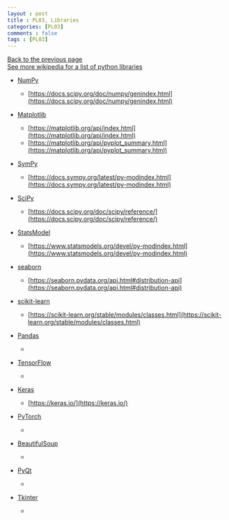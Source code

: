 ```yaml
---
layout : post
title : PL03, Libraries
categories: [PL03]
comments : false
tags : [PL03]
---
```

[Back to the previous page](https://userdyk-github.github.io/Study.html) <br>
[See more wikipedia for a list of python libraries](https://en.wikipedia.org/wiki/List_of_Python_software) <br>

- <a href='https://userdyk-github.github.io/pl03-topic01/PL03-Topic01-NumPy.html'>NumPy</a>
  - [https://docs.scipy.org/doc/numpy/genindex.html](https://docs.scipy.org/doc/numpy/genindex.html)
  
- <a href='https://userdyk-github.github.io/pl03-topic01/PL03-Topic01-Matplotlib.html'>Matplotlib</a>
  - [https://matplotlib.org/api/index.html](https://matplotlib.org/api/index.html)
  - [https://matplotlib.org/api/pyplot_summary.html](https://matplotlib.org/api/pyplot_summary.html)
  
- <a href='https://userdyk-github.github.io/pl03-topic01/PL03-Topic01-SymPy.html'>SymPy</a>
  - [https://docs.sympy.org/latest/py-modindex.html](https://docs.sympy.org/latest/py-modindex.html)
  
- <a href='https://userdyk-github.github.io/pl03-topic01/PL03-Topic01-SciPy.html'>SciPy</a>
  - [https://docs.scipy.org/doc/scipy/reference/](https://docs.scipy.org/doc/scipy/reference/)
  
- <a href='https://userdyk-github.github.io/pl03-topic01/PL03-Topic01-StatsModel.html'>StatsModel</a>
  - [https://www.statsmodels.org/devel/py-modindex.html](https://www.statsmodels.org/devel/py-modindex.html)
  
- <a href='https://userdyk-github.github.io/pl03-topic01/PL03-Topic01-seaborn.html'>seaborn</a>
  - [https://seaborn.pydata.org/api.html#distribution-api](https://seaborn.pydata.org/api.html#distribution-api)
  
- <a href='https://userdyk-github.github.io/pl03-topic01/PL03-Topic01-scikit-learn.html'>scikit-learn</a>
  - [https://scikit-learn.org/stable/modules/classes.html](https://scikit-learn.org/stable/modules/classes.html)
  
- <a href='https://userdyk-github.github.io/pl03-topic01/PL03-Topic01-Pandas.html'>Pandas</a>
  - []()
  
- <a href='https://userdyk-github.github.io/pl03-topic01/PL03-Topic01-TensorFlow.html'>TensorFlow</a>
  - []()
  
- <a href='https://userdyk-github.github.io/pl03-topic01/PL03-Topic01-Keras.html'>Keras</a>
  - [https://keras.io/](https://keras.io/)
  
- <a href='https://userdyk-github.github.io/pl03-topic01/PL03-Topic01-PyTorch.html'>PyTorch</a>
  - []()
  
- <a href='https://userdyk-github.github.io/pl03-topic01/PL03-Topic01-BeautifulSoup.html'>BeautifulSoup</a>
  - []()
  
- <a href='https://userdyk-github.github.io/pl03-topic01/PL03-Topic01-PyQt.html'>PyQt</a>
  - []()
  
- <a href='https://userdyk-github.github.io/pl03-topic01/PL03-Topic01-Tkinter.html'>Tkinter</a>
  - []()

